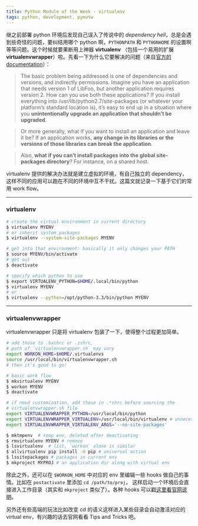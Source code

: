```yaml
---
title: Python Module of the Week - virtualenv
tags: python, development, pymotw
---
```

继之前部署 python 环境后发现自己误入了传说中的 *dependency hell*，总是会遇到些奇怪的问题，要纠结用哪个 python 啊，`PYTHONPATH` 和 `PYTHONHOME` 的设置啊等等问题。这个时候就要果断用上神器 **virtualenv** （包括一个易用的扩展 **virtualenvwrapper**）啦。先看一下为什么它要解决的问题（来自[官方的 documentation](http://www.virtualenv.org/en/latest/virtualenv.html)）：

> The basic problem being addressed is one of dependencies and versions, and indirectly permissions. Imagine you have an application that needs version 1 of LibFoo, but another application requires version 2. How can you use both these applications? If you install everything into /usr/lib/python2.7/site-packages (or whatever your platform’s standard location is), it’s easy to end up in a situation where you **unintentionally upgrade an application that shouldn’t be upgraded**.

> Or more generally, what if you want to install an application and leave it be? If an application works, **any change in its libraries or the versions of those libraries can break the application**.

> Also, **what if you can’t install packages into the global site-packages directory**? For instance, on a shared host.

virtualenv 提供的解决办法就是建立虚拟的环境，有自己独立的 dependency，这样不同的应用可以跑在不同的环境中互不干扰。这篇文就记录一下基于它们的常用 work flow。

******

### virtualenv

```bash
# create the virtual environment in current directory
$ virtualenv MYENV
# or inherit system packages
$ virtualenv --system-site-packages MYENV

# get into that environment: basically it only changes your PATH
$ source MYENV/bin/activate
# get out
$ deactivate 

# specify which python to use
$ export VIRTUALENV_PYTHON=$HOME/.local/bin/python
$ virtualenv MYENV
# or
$ virtualenv --python=/opt/python-3.3/bin/python MYENV
```

******

### virtualenvwrapper

virtualenvwrapper 只是将 virtualenv 包装了一下，使得整个过程更加简单。

```bash
# add those to .bashrc or .zshrc, 
# path of `virtualenvwrapper.sh` may vary
export WORKON_HOME=$HOME/.virtualenvs
source /usr/local/bin/virtualenvwrapper.sh
# then it's good to go!

# basic work flow
$ mkvirtualenv MYENV
$ workon MYENV
$ deactivate

# if need customization, add those in .*shrc before sourcing the
# virtualenvwrapper.sh file
export VIRTUALENVWRAPPER_PYTHON=/usr/local/bin/python
export VIRTUALENVWRAPPER_VIRTUALENV=/usr/local/bin/virtualenv # unnecessary
export VIRTUALENVWRAPPER_VIRTUALENV_ARGS='--no-site-packages'

$ mktmpenv  # temp env, deleted after deactivating
$ rmvirtualenv MYENV # remove
$ lsvirtualenv  # list, `workon` alone is similar
$ allvirtualenv pip install -U pip # universal action
$ lssitepackages # packages in current env
$ mkproject MYPROJ # an application dir along with virtual env
```
    
除此之外，还可以在 `$WORKON_HOME` 中对应的 env 里编辑一些 hooks 做自己的事情。比如在 `postactivate` 里添加 `cd /path/to/proj`， 这样启动一个环境后会直接进入工作目录（其实和 `mkproject` 类似了）。各种 hooks 可以戳[这里看官网说明](http://virtualenvwrapper.readthedocs.org/en/latest/scripts.html)。

另外还有些高端的玩法比如改变 cd 的语义这样进入某些目录会自动激活对应的 virtual env，有兴趣的话去官网看看 Tips and Tricks 吧。
